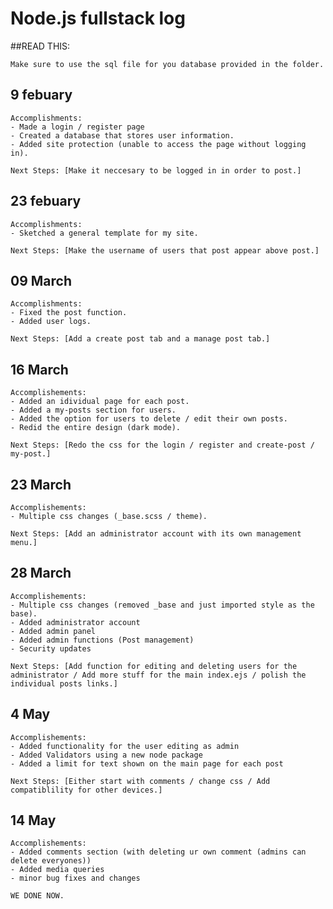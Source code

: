 # Node.js fullstack log

##READ THIS:
    
    Make sure to use the sql file for you database provided in the folder.




## 9 febuary

    Accomplishments:
    - Made a login / register page
    - Created a database that stores user information.
    - Added site protection (unable to access the page without logging in).

    Next Steps: [Make it neccesary to be logged in in order to post.]

## 23 febuary

    Accomplishments:
    - Sketched a general template for my site.

    Next Steps: [Make the username of users that post appear above post.]

## 09 March

    Accomplishments:
    - Fixed the post function.
    - Added user logs.

    Next Steps: [Add a create post tab and a manage post tab.]

## 16 March

    Accomplishements:
    - Added an idividual page for each post.
    - Added a my-posts section for users.
    - Added the option for users to delete / edit their own posts.
    - Redid the entire design (dark mode).

    Next Steps: [Redo the css for the login / register and create-post / my-post.]

## 23 March

    Accomplishements:
    - Multiple css changes (_base.scss / theme).

    Next Steps: [Add an administrator account with its own management menu.]

## 28 March

    Accomplishements:
    - Multiple css changes (removed _base and just imported style as the base).
    - Added administrator account
    - Added admin panel
    - Added admin functions (Post management)
    - Security updates

    Next Steps: [Add function for editing and deleting users for the administrator / Add more stuff for the main index.ejs / polish the individual posts links.]

## 4 May

    Accomplishements:
    - Added functionality for the user editing as admin
    - Added Validators using a new node package
    - Added a limit for text shown on the main page for each post

    Next Steps: [Either start with comments / change css / Add compatiblility for other devices.]


## 14 May

    Accomplishements:
    - Added comments section (with deleting ur own comment (admins can delete everyones))
    - Added media queries
    - minor bug fixes and changes

    WE DONE NOW.
